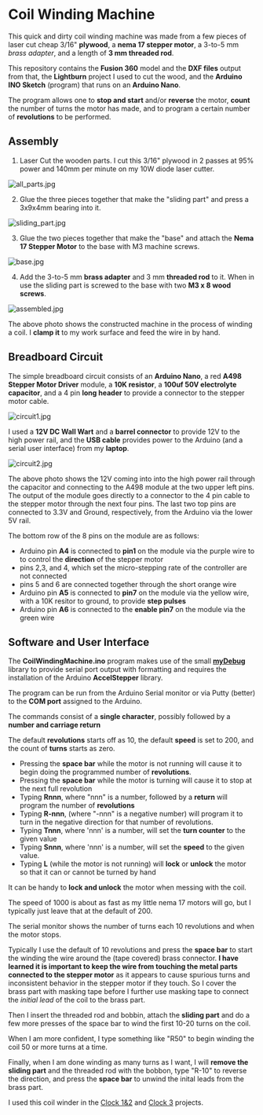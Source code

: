 # Coil Winding Machine

This quick and dirty coil winding machine was made from
a few pieces of laser cut cheap 3/16" **plywood**, a **nema 17
stepper motor**, a 3-to-5 mm *brass adapter*, and a length
of **3 mm threaded rod**.

This repository contains the **Fusion 360** model and the
**DXF files** output from that, the **Lightburn** project
I used to cut the wood, and the **Arduino INO Sketch**
(program) that runs on an **Arduino Nano**.

The program allows one to **stop and start** and/or
**reverse** the motor, **count** the number of turns the motor has made,
and to program a certain number of **revolutions** to be performed.

## Assembly

1. Laser Cut the wooden parts.  I cut this 3/16" plywood in
2 passes at 95% power and 140mm per minute on my 10W diode laser cutter.

![all_parts.jpg](images/all_parts.jpg)

2. Glue the three pieces together that make the "sliding part" and
press a 3x9x4mm bearing into it.

![sliding_part.jpg](images/sliding_part.jpg)

3. Glue the two pieces together that make the "base" and attach
the **Nema 17 Stepper Motor** to the base with M3 machine screws.

![base.jpg](images/base.jpg)

4. Add the 3-to-5 mm **brass adapter** and 3 mm **threaded rod**
to it.  When in use the sliding part is screwed to the base
with two **M3 x 8 wood screws**.

![assembled.jpg](images/assembled.jpg)

The above photo shows the constructed machine in the process
of winding a coil.  I **clamp it** to my work surface and
feed the wire in by hand.


## Breadboard Circuit

The simple breadboard circuit consists of an **Arduino Nano**,
a red **A498 Stepper Motor Driver** module, a **10K resistor**,
a **100uf 50V electrolyte capacitor**, and a 4 pin **long header**
to provide a connector to the stepper motor cable.

![circuit1.jpg](images/circuit1.jpg)

I used a **12V DC Wall Wart** and a **barrel connector** to
provide 12V to the high power rail, and the **USB cable**
provides power to the Arduino (and a serial user interface)
from my **laptop**.

![circuit2.jpg](images/circuit2.jpg)

The above photo shows the 12V coming into into the high power
rail through the capacitor and connecting to the A498 module
at the two upper left pins.   The output of the module
goes directly to a connector to the 4 pin cable to the stepper
motor through the next four pins.  The last two top pins
are connected to 3.3V and Ground, respectively, from the Arduino
via the lower 5V rail.

The bottom row of the 8 pins on the module are as follows:

- Arduino pin **A4** is connected to **pin1** on the module via the purple wire to  to control the **direction** of the stepper motor
- pins 2,3, and 4, which set the micro-stepping rate of the controller are not connected
- pins 5 and 6 are connected together through the short orange wire
- Arduino pin **A5** is connected to **pin7** on the module via the yellow wire, with a 10K resitor to ground, to provide **step pulses**
- Arduino pin **A6** is connected to the **enable pin7** on the module via the green wire

## Software and User Interface

The **CoilWindingMachine.ino** program makes use of the small [**myDebug**](https://gitub.com/phorton/Arduino-libraries-myDebug) library
to provide serial port output with formatting and requires the installation of the
Arduino **AccelStepper** library.

The program can be run from the Arduino Serial monitor or via Putty (better) to the **COM port** assigned to the Arduino.

The commands consist of a **single character**, possibly followed by a **number and carriage return**

The default  **revolutions** starts off as 10, the default **speed** is set to 200, and the count of **turns** starts as zero.

- Pressing the **space bar** while the motor is not running will cause it to begin doing the programmed number of **revolutions**.
- Pressing the **space bar** while the motor is turning will cause it to stop at the next full revolution
- Typing **Rnnn**, where "nnn" is a number, followed by a **return** will program the number of **revolutions**
- Typing **R-nnn**, (where "-nnn" is a negative number) will program it to turn in the negative direction for that number of revolutions.
- Typing **Tnnn**, where 'nnn' is a number, will set the **turn counter** to the given value
- Typing **Snnn**, where 'nnn' is a number, will set the **speed** to the given value.
- Typing **L** (while the motor is not running) will **lock** or **unlock** the motor so that it can or cannot be turned by hand

It can be handy to **lock and unlock** the motor when messing with the coil.

The speed of 1000 is about as fast as my little nema 17 motors will go, but I typically just leave
that at the default of 200.

The serial monitor shows the number of turns each 10 revolutions and when the motor stops.

Typically I use the default of 10 revolutions and press the **space bar**
to start the winding the wire around the (tape covered) brass connector.
**I have learned it is important to keep the wire from touching the metal
parts connected to the stepper motor** as it appears to cause spurious
turns and inconsistent behavior in the stepper motor if they touch.
So I cover the brass part with masking tape before I further use masking tape
to connect the *initial lead* of the coil to the brass part.

Then I insert the threaded rod and bobbin, attach the **sliding part**
and do a few more presses of the space bar to wind the first 10-20 turns on the coil.

When I am more confident, I type something like "R50<cr>" to begin winding
the coil 50 or more turns at a time.

Finally, when I am done winding as many turns as I want, I will **remove
the sliding part** and the threaded rod with the bobbon, type "R-10" to reverse
the direction, and press the **space bar** to unwind the inital leads from
the brass part.

I used this coil winder in the
[Clock 1&2](https://github.com/phorton1/Arduino-theClock) and
[Clock 3](https://github.com/phorton1/Arduino-theClock3) projects.
